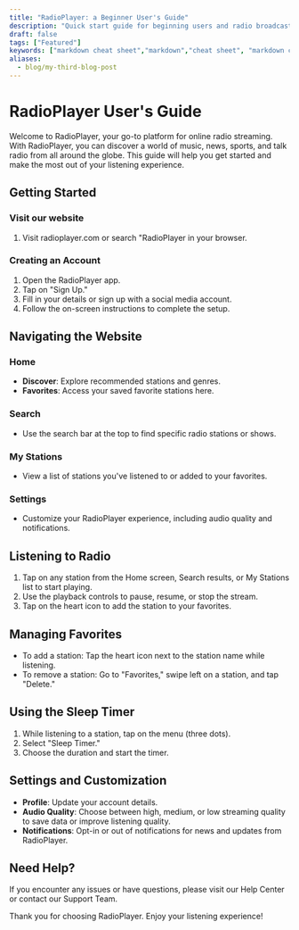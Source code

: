 ```yaml
---
title: "RadioPlayer: a Beginner User's Guide"
description: "Quick start guide for beginning users and radio broadcasters."
draft: false
tags: ["Featured"]
keywords: ["markdown cheat sheet","markdown","cheat sheet", "markdown cheatsheet", "hugo markdown cheat sheet", "goldmark"]
aliases:
  - blog/my-third-blog-post
---
```


# RadioPlayer User's Guide

Welcome to RadioPlayer, your go-to platform for online radio streaming. With RadioPlayer, you can discover a world of music, news, sports, and talk radio from all around the globe. This guide will help you get started and make the most out of your listening experience.

## Getting Started

### Visit our website

1. Visit radioplayer.com or search "RadioPlayer in your browser.

### Creating an Account

1. Open the RadioPlayer app.
2. Tap on "Sign Up."
3. Fill in your details or sign up with a social media account.
4. Follow the on-screen instructions to complete the setup.

## Navigating the Website

### Home
- **Discover**: Explore recommended stations and genres.
- **Favorites**: Access your saved favorite stations here.

### Search
- Use the search bar at the top to find specific radio stations or shows.

### My Stations
- View a list of stations you've listened to or added to your favorites.

### Settings
- Customize your RadioPlayer experience, including audio quality and notifications.

## Listening to Radio

1. Tap on any station from the Home screen, Search results, or My Stations list to start playing.
2. Use the playback controls to pause, resume, or stop the stream.
3. Tap on the heart icon to add the station to your favorites.

## Managing Favorites

- To add a station: Tap the heart icon next to the station name while listening.
- To remove a station: Go to "Favorites," swipe left on a station, and tap "Delete."

## Using the Sleep Timer

1. While listening to a station, tap on the menu (three dots).
2. Select "Sleep Timer."
3. Choose the duration and start the timer.

## Settings and Customization

- **Profile**: Update your account details.
- **Audio Quality**: Choose between high, medium, or low streaming quality to save data or improve listening quality.
- **Notifications**: Opt-in or out of notifications for news and updates from RadioPlayer.

## Need Help?

If you encounter any issues or have questions, please visit our Help Center or contact our Support Team.

Thank you for choosing RadioPlayer. Enjoy your listening experience!

